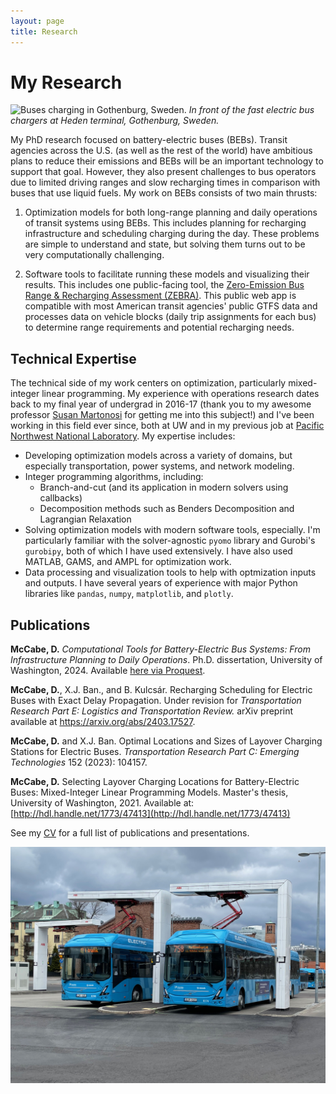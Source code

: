 ```yaml
---
layout: page
title: Research
---
```


# My Research
![Buses charging in Gothenburg, Sweden.](/gbg_bus.png)
*In front of the fast electric bus chargers at Heden terminal, Gothenburg, Sweden.*

My PhD research focused on battery-electric buses (BEBs). Transit agencies across the U.S. (as well as the rest of the world) have ambitious plans to reduce their emissions and BEBs will be an important technology to support that goal. However, they also present challenges to bus operators due to limited driving ranges and slow recharging times in comparison with buses that use liquid fuels. My work on BEBs consists of two main thrusts:

1) Optimization models for both long-range planning and daily operations of transit systems using BEBs. This includes planning for recharging infrastructure and scheduling charging during the day. These problems are simple to understand and state, but solving them turns out to be very computationally challenging.

2) Software tools to facilitate running these models and visualizing their results. This includes one public-facing tool, the [Zero-Emission Bus Range & Recharging Assessment (ZEBRA)](https://bit.ly/zebra-app). This public web app is compatible with most American transit agencies' public GTFS data and processes data on vehicle blocks (daily trip assignments for each bus) to determine range requirements and potential recharging needs.

## Technical Expertise
The technical side of my work centers on optimization, particularly mixed-integer linear programming. My experience with operations research dates back to my final year of undergrad in 2016-17 (thank you to my awesome professor [Susan Martonosi](https://www.hmc.edu/mathematics/people/faculty/martonosi/) for getting me into this subject!) and I've been working in this field ever since, both at UW and in my previous job at [Pacific Northwest National Laboratory](https://www.pnnl.gov). My expertise includes:
* Developing optimization models across a variety of domains, but especially transportation, power systems, and network modeling.
* Integer programming algorithms, including:
  * Branch-and-cut (and its application in modern solvers using callbacks)
  * Decomposition methods such as Benders Decomposition and Lagrangian Relaxation
* Solving optimization models with modern software tools, especially. I'm particularly familiar with the solver-agnostic `pyomo` library and Gurobi's `gurobipy`, both of which I have used extensively. I have also used MATLAB, GAMS, and AMPL for optimization work.
* Data processing and visualization tools to help with optmization inputs and outputs. I have several years of experience with major Python libraries like `pandas`, `numpy`, `matplotlib`, and `plotly`.

## Publications
**McCabe, D.** *Computational Tools for Battery-Electric Bus Systems: From Infrastructure Planning to Daily Operations*. Ph.D. dissertation, University of Washington, 2024.
Available [here via Proquest](https://www.proquest.com/docview/3105620986?pq-origsite=gscholar&fromopenview=true&sourcetype=Dissertations%20&%20Theses).

**McCabe, D.**, X.J. Ban., and B. Kulcsár. Recharging Scheduling for Electric Buses with Exact Delay Propagation. Under revision for *Transportation Research Part E: Logistics and Transportation Review.* arXiv preprint available at https://arxiv.org/abs/2403.17527.

**McCabe, D.** and X.J. Ban. Optimal Locations and Sizes of Layover Charging Stations for Electric Buses. *Transportation Research Part C: Emerging Technologies* 152 (2023): 104157. 

**McCabe, D.** Selecting Layover Charging Locations for Battery-Electric Buses: Mixed-Integer Linear Programming Models. Master's thesis, University of Washington, 2021. Available at: [http://hdl.handle.net/1773/47413](http://hdl.handle.net/1773/47413)

See my [CV](/cv) for a full list of publications and presentations.

![Two BEBs plugged in to charge.](/heden_pantographs.jpeg)
